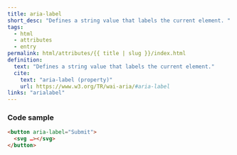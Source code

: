 ```yaml
---
title: aria-label
short_desc: "Defines a string value that labels the current element. "
tags:
  - html
  - attributes
  - entry
permalink: html/attributes/{{ title | slug }}/index.html
definition:
  text: "Defines a string value that labels the current element."
  cite:
    text: "aria-label (property)"
    url: https://www.w3.org/TR/wai-aria/#aria-label
links: "arialabel"
---
```


<h3><span>Code sample</span></h3>

```html
<button aria-label="Submit">
  <svg …></svg>
</button>
```
